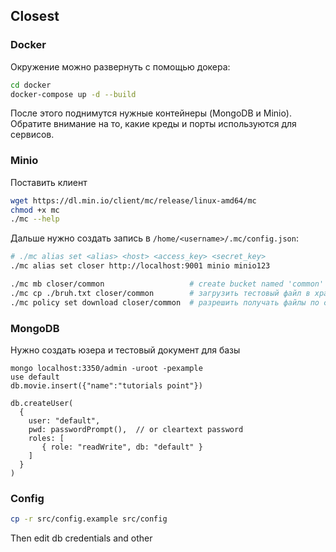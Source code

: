 ## Closest

### Docker
Окружение можно развернуть с помощью докера:

``` sh
cd docker
docker-compose up -d --build
```

После этого поднимутся нужные контейнеры (MongoDB и Minio). Обратите внимание на то, какие креды и порты используются для сервисов.

### Minio
Поставить клиент
``` sh
wget https://dl.min.io/client/mc/release/linux-amd64/mc
chmod +x mc
./mc --help
```

Дальше нужно создать запись в `/home/<username>/.mc/config.json`:

``` sh
# ./mc alias set <alias> <host> <access_key> <secret_key>
./mc alias set closer http://localhost:9001 minio minio123
```

``` sh
./mc mb closer/common                   # create bucket named 'common'
./mc cp ./bruh.txt closer/common        # загрузить тестовый файл в хранилище
./mc policy set download closer/common  # разрешить получать файлы по сети
```

### MongoDB

Нужно создать юзера и тестовый документ для базы
```
mongo localhost:3350/admin -uroot -pexample
use default
db.movie.insert({"name":"tutorials point"})

db.createUser(
  {
    user: "default",
    pwd: passwordPrompt(),  // or cleartext password
    roles: [
       { role: "readWrite", db: "default" }
    ]
  }
)
```
### Config
``` sh
cp -r src/config.example src/config
```

Then edit db credentials and other